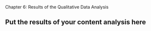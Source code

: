 Chapter 6: Results of the Qualitative Data Analysis

## Put the results of your content analysis here
    